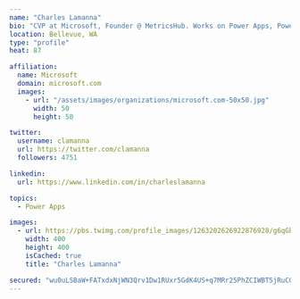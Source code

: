 ```yaml
---
name: "Charles Lamanna"
bio: "CVP at Microsoft, Founder @ MetricsHub. Works on Power Apps, Power Automate, Power Virtual Agent, Common Data Service and Dynamics 365."
location: Bellevue, WA
type: "profile"
heat: 87

affiliation:
  name: Microsoft
  domain: microsoft.com
  images:
    - url: "/assets/images/organizations/microsoft.com-50x50.jpg"
      width: 50
      height: 50

twitter:
  username: clamanna
  url: https://twitter.com/clamanna
  followers: 4751

linkedin:
  url: https://www.linkedin.com/in/charleslamanna

topics:
  - Power Apps

images:
  - url: https://pbs.twimg.com/profile_images/1263202626922876928/g6qGbHZ-_400x400.jpg
    width: 400
    height: 400
    isCached: true
    title: "Charles Lamanna"

secured: "wu0uLSBaW+FATxdxNjWN3Qrv1Dw1RUxr5GdK4US+q7MRr25PhZCIWBT5jRuCON6bzbBxYVAceCTq9MUqcUzGzSN91Bii0i6VWnWlvQbslUJ39w8wLzp9J54lJGnP0L9piwq2EfJOx4dBUJP+j9+My+6bYMweuHgsZtR4iT4IyEMLVh6qz9nQKiuPC282ogNnkwvgwAn0ScadkUCRL07KQ91pIjlgreTYAsT0de/to8snV5BT9z0MmJsZ/tiVxOlGLNQhMa4wWquznmJCSUIHdTpyeBO3E6nIoJHAAVS3WbuzV6WLgeklpYe6guyVNoeNiBo1P5onjDVW2n913arZUmNA31f25/iTVoxNxDB7geJL+SFmc9DwKizgKzSr0L32JUTzQKCwANxkWeMPPCWhvrLqJSJ/2pKGj56Wp1OvfY0=;+dHS/978rAyfI+eo49IIAQ=="
---
```


